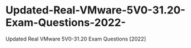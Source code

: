 # Updated-Real-VMware-5V0-31.20-Exam-Questions-2022-
Updated Real VMware 5V0-31.20 Exam Questions [2022]
